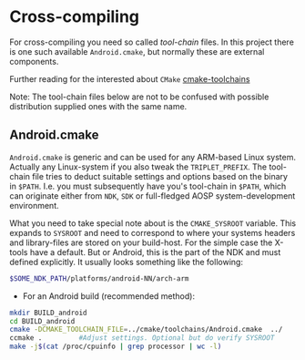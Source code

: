 
# Cross-compiling
For cross-compiling you need so called *tool-chain* files. In this project
there is one such available ``Android.cmake``, but normally these are
external components.

Further reading for the interested about `CMake`
[cmake-toolchains](https://cmake.org/cmake/help/v3.8/manual/cmake-toolchains.7.htm)

Note: The tool-chain files below are not to be confused with possible
distribution supplied ones with the same name.

## Android.cmake

`Android.cmake` is generic and can be used for any ARM-based Linux system.
Actually any Linux-system if you also tweak the `TRIPLET_PREFIX`. The
tool-chain file tries to deduct suitable settings and options based on the
binary in `$PATH`. I.e. you must subsequently have you's tool-chain in
`$PATH`, which can originate either from `NDK`, `SDK` or full-fledged AOSP
system-development environment.

What you need to take special note about is the `CMAKE_SYSROOT`
variable. This expands to `SYSROOT` and need to correspond to where your
systems headers and library-files are stored on your build-host. For the
simple case the X-tools have a default. But or Android, this is the part of
the NDK and must defined explicitly. It usually looks something like the
following:

```bash
$SOME_NDK_PATH/platforms/android-NN/arch-arm
```

* For an Android build (recommended method):
```bash
mkdir BUILD_android
cd BUILD_android
cmake -DCMAKE_TOOLCHAIN_FILE=../cmake/toolchains/Android.cmake  ../
ccmake .         #Adjust settings. Optional but do verify SYSROOT
make -j$(cat /proc/cpuinfo | grep processor | wc -l)
```

